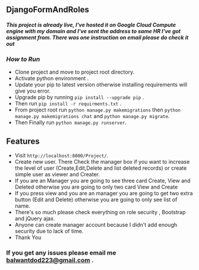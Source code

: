 ## DjangoFormAndRoles

#### _This project is already live, I've hosted it on Google Cloud Compute engine with my domain and I've sent the address to same HR I've got assignment from. There was one instruction on email please do check it out_

### _How to Run_

- Clone project and move to project root directory. 
- Activate python environment .
- Update your pip to latest version otherwise installing requirements will give you error.
- Upgrade pip by running ```pip install --upgrade pip``` . 
- Then run ```pip install -r requirments.txt``` .
- From project root run ```python manage.py makemigrations``` then ```python manage.py makemigrations chat``` and ```python manage.py migrate```.
- Then Finally run ```python manage.py runserver```.

## Features
- Visit ```http://localhost:8000/Project/```.
- Create new user. There Check the manager box if you want to increase the level of user (Create,Edit,Delete and list deleted records) or create simple user as viewer and Creater.
- If you are an Manager you are going to see three card Create, View and Deleted otherwise you are going to only two card View and Create
- If you press view and you are an manager you are going to get two extra button (Edit and Delete) otherwise you are going to only see list of name.
- There's so much please check everything on role security , Bootstrap and jQuery ajax.
- Anyone can create manager account because I didn't add enough security due to lack of time.
- Thank You

### If you get any issues please email me balwantdod223@gmail.com .

